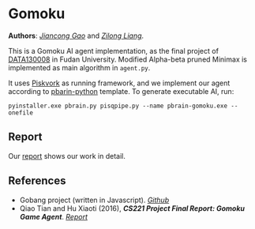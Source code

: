 # Gomoku
**Authors**: _[Jiancong Gao](https://github.com/jianconggao)_ and _[Zilong Liang](https://github.com/zlliang)_.

This is a Gomoku AI agent implementation, as the final project of [DATA130008](http://www.sdspeople.fudan.edu.cn/zywei/DATA130008/index.html) in Fudan University. Modified Alpha-beta pruned Minimax is implemented as main algorithm in `agent.py`.

It uses [Piskvork](http://gomocup.org/download-gomocup-manager/) as running framework, and we implement our agent according to [pbarin-python](https://github.com/stranskyjan/pbrain-pyrandom) template. To generate executable AI, run:
```
pyinstaller.exe pbrain.py pisqpipe.py --name pbrain-gomoku.exe --onefile
```

## Report
Our [report](report/report.pdf) shows our work in detail.

## References
- Gobang project (written in Javascript). _[Github](https://github.com/lihongxun945/gobang)_
- Qiao Tian and Hu Xiaoti (2016), _**CS221 Project Final Report: Gomoku Game Agent**_. _[Report](http://web.stanford.edu/class/cs221/2017/restricted/p-final/xiaotihu/final.pdf)_
